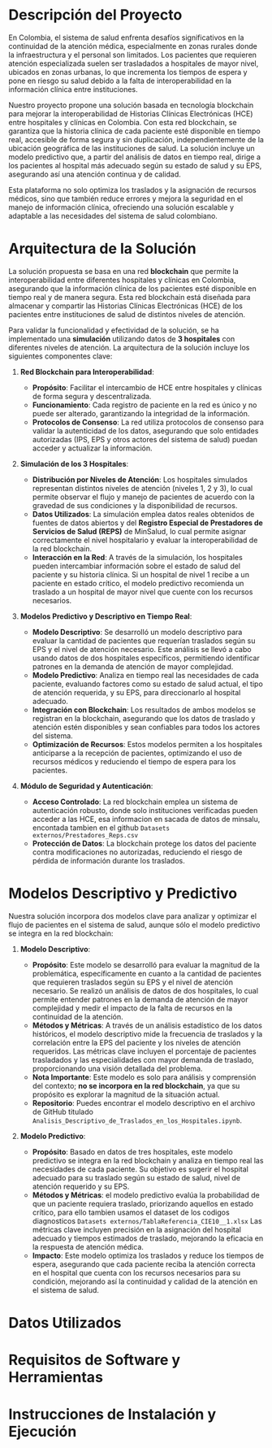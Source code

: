 # Descripción del Proyecto
 
En Colombia, el sistema de salud enfrenta desafíos significativos en la continuidad de la atención médica, especialmente en zonas rurales donde la infraestructura y el personal son limitados. Los pacientes que requieren atención especializada suelen ser trasladados a hospitales de mayor nivel, ubicados en zonas urbanas, lo que incrementa los tiempos de espera y pone en riesgo su salud debido a la falta de interoperabilidad en la información clínica entre instituciones.

Nuestro proyecto propone una solución  basada en tecnología blockchain para mejorar la interoperabilidad de Historias Clínicas Electrónicas (HCE) entre hospitales y clínicas en Colombia. Con esta red blockchain, se garantiza que la historia clínica de cada paciente esté disponible en tiempo real, accesible de forma segura y sin duplicación, independientemente de la ubicación geográfica de las instituciones de salud. La solución incluye un modelo predictivo que, a partir del análisis de datos en tiempo real, dirige a los pacientes al hospital más adecuado según su estado de salud y su EPS, asegurando así una atención continua y de calidad.

Esta plataforma no solo optimiza los traslados y la asignación de recursos médicos, sino que también reduce errores y mejora la seguridad en el manejo de información clínica, ofreciendo una solución escalable y adaptable a las necesidades del sistema de salud colombiano.

# Arquitectura de la Solución

La solución propuesta se basa en una red **blockchain** que permite la interoperabilidad entre diferentes hospitales y clínicas en Colombia, asegurando que la información clínica de los pacientes esté disponible en tiempo real y de manera segura. Esta red blockchain está diseñada para almacenar y compartir las Historias Clínicas Electrónicas (HCE) de los pacientes entre instituciones de salud de distintos niveles de atención.

Para validar la funcionalidad y efectividad de la solución, se ha implementado una **simulación** utilizando datos de **3 hospitales** con diferentes niveles de atención. La arquitectura de la solución incluye los siguientes componentes clave:

1. **Red Blockchain para Interoperabilidad**:
   - **Propósito**: Facilitar el intercambio de HCE entre hospitales y clínicas de forma segura y descentralizada.
   - **Funcionamiento**: Cada registro de paciente en la red es único y no puede ser alterado, garantizando la integridad de la información.
   - **Protocolos de Consenso**: La red utiliza protocolos de consenso para validar la autenticidad de los datos, asegurando que solo entidades autorizadas (IPS, EPS y otros actores del sistema de salud) puedan acceder y actualizar la información.

2. **Simulación de los 3 Hospitales**:
   - **Distribución por Niveles de Atención**: Los hospitales simulados representan distintos niveles de atención (niveles 1, 2 y 3), lo cual permite observar el flujo y manejo de pacientes de acuerdo con la gravedad de sus condiciones y la disponibilidad de recursos.
   - **Datos Utilizados**: La simulación emplea datos reales obtenidos de fuentes de datos abiertos y del **Registro Especial de Prestadores de Servicios de Salud (REPS)** de MinSalud, lo cual permite asignar correctamente el nivel hospitalario y evaluar la interoperabilidad de la red blockchain.
   - **Interacción en la Red**: A través de la simulación, los hospitales pueden intercambiar información sobre el estado de salud del paciente y su historia clínica. Si un hospital de nivel 1 recibe a un paciente en estado crítico, el modelo predictivo recomienda un traslado a un hospital de mayor nivel que cuente con los recursos necesarios.

3. **Modelos Predictivo y Descriptivo en Tiempo Real**:
   - **Modelo Descriptivo**: Se desarrolló un modelo descriptivo para evaluar la cantidad de pacientes que requerían traslados según su EPS y el nivel de atención necesario. Este análisis se llevó a cabo usando datos de dos hospitales específicos, permitiendo identificar patrones en la demanda de atención de mayor complejidad.
   - **Modelo Predictivo**: Analiza en tiempo real las necesidades de cada paciente, evaluando factores como su estado de salud actual, el tipo de atención requerida, y su EPS, para direccionarlo al hospital adecuado.
   - **Integración con Blockchain**: Los resultados de ambos modelos se registran en la blockchain, asegurando que los datos de traslado y atención estén disponibles y sean confiables para todos los actores del sistema.
   - **Optimización de Recursos**: Estos modelos permiten a los hospitales anticiparse a la recepción de pacientes, optimizando el uso de recursos médicos y reduciendo el tiempo de espera para los pacientes.


4. **Módulo de Seguridad y Autenticación**:
   - **Acceso Controlado**: La red blockchain emplea un sistema de autenticación robusto, donde solo instituciones verificadas pueden acceder a las HCE, esa informacion en sacada de datos de minsalu, encontada tambien en el github `Datasets externos/Prestadores_Reps.csv`
   - **Protección de Datos**: La blockchain protege los datos del paciente contra modificaciones no autorizadas, reduciendo el riesgo de pérdida de información durante los traslados.

# Modelos Descriptivo y Predictivo

Nuestra solución incorpora dos modelos clave para analizar y optimizar el flujo de pacientes en el sistema de salud, aunque sólo el modelo predictivo se integra en la red blockchain:

1. **Modelo Descriptivo**:
   - **Propósito**: Este modelo se desarrolló para evaluar la magnitud de la problemática, específicamente en cuanto a la cantidad de pacientes que requieren traslados según su EPS y el nivel de atención necesario. Se realizó un análisis de datos de dos hospitales, lo cual permite entender patrones en la demanda de atención de mayor complejidad y medir el impacto de la falta de recursos en la continuidad de la atención.
   - **Métodos y Métricas**: A través de un análisis estadístico de los datos históricos, el modelo descriptivo mide la frecuencia de traslados y la correlación entre la EPS del paciente y los niveles de atención requeridos. Las métricas clave incluyen el porcentaje de pacientes trasladados y las especialidades con mayor demanda de traslado, proporcionando una visión detallada del problema.
   - **Nota Importante**: Este modelo es solo para análisis y comprensión del contexto; **no se incorpora en la red blockchain**, ya que su propósito es explorar la magnitud de la situación actual.
   - **Repositorio**: Puedes encontrar el modelo descriptivo en el archivo de GitHub titulado `Analisis_Descriptivo_de_Traslados_en_los_Hospitales.ipynb`.

2. **Modelo Predictivo**:
   - **Propósito**: Basado en datos de tres hospitales, este modelo predictivo se integra en la red blockchain y analiza en tiempo real las necesidades de cada paciente. Su objetivo es sugerir el hospital adecuado para su traslado según su estado de salud, nivel de atención requerido y su EPS.
   - **Métodos y Métricas**: el modelo predictivo evalúa la probabilidad de que un paciente requiera traslado, priorizando aquellos en estado crítico, para ello tambien usamos el dataset de los codigos diagnosticos `Datasets externos/TablaReferencia_CIE10__1.xlsx` Las métricas clave incluyen precisión en la asignación del hospital adecuado y tiempos estimados de traslado, mejorando la eficacia en la respuesta de atención médica.
   - **Impacto**: Este modelo optimiza los traslados y reduce los tiempos de espera, asegurando que cada paciente reciba la atención correcta en el hospital que cuenta con los recursos necesarios para su condición, mejorando así la continuidad y calidad de la atención en el sistema de salud.
# Datos Utilizados 
# Requisitos de Software y Herramientas
# Instrucciones de Instalación y Ejecución





